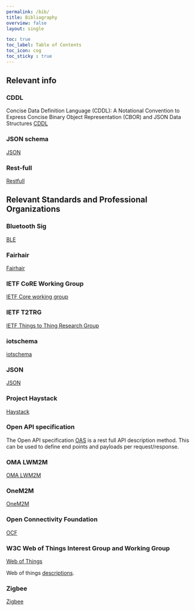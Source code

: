 ```yaml
---
permalink: /bib/
title: Bibliography
overview: false
layout: single

toc: true
toc_label: Table of Contents
toc_icon: cog
toc_sticky : true
---
```


## Relevant info

### CDDL

Concise Data Definition Language (CDDL): A Notational Convention
to Express Concise Binary Object Representation (CBOR) and JSON Data Structures
[CDDL](https://tools.ietf.org/html/rfc8610)

### JSON schema

[JSON](https://json-schema.org/understanding-json-schema/index.html)

### Rest-full

[Restfull](https://en.wikipedia.org/wiki/Representational_state_transfer)

## Relevant Standards and Professional Organizations

### Bluetooth Sig

[BLE](https://www.bluetooth.com/)

### Fairhair

[Fairhair](https://openconnectivity.org/developer/specifications/fairhair/)

### IETF CoRE Working Group

[IETF Core working group](https://datatracker.ietf.org/wg/core/about/)

### IETF T2TRG

[IETF Things to Thing Research Group](https://datatracker.ietf.org/rg/t2trg/about/)

### iotschema

[iotschema](https://github.com/iot-schema-collab)

### JSON

[JSON](https://www.json.org/json-en.html)

### Project Haystack

[Haystack](https://project-haystack.org/)

### Open API specification

The Open API specification [OAS][] is a rest full API description method.
This can be used to define end points and payloads per request/response.

### OMA LWM2M

[OMA LWM2M](http://openmobilealliance.org/iot/lightweight-m2m-lwm2m)

### OneM2M

[OneM2M](http://www.onem2m.org/)

### Open Connectivity Foundation

[OCF](http://openconnectivity.org/)

### W3C Web of Things Interest Group and Working Group

[Web of Things](https://www.w3.org/WoT/)

Web of things [descriptions](https://www.w3.org/TR/wot-thing-description/).

### Zigbee

[Zigbee](https://zigbeealliance.org/)

<!--  LocalWords:  affordances namespace schemas SDF SDOs ZigBee SDO
 -->
<!--  LocalWords:  OpenAPI LwM OCF github namespaces WoT TDs LD
 -->

[OAS]: https://github.com/OAI/OpenAPI-Specification/blob/master/versions/2.0.md
[WISHI]: https://github.com/t2trg/wishi
